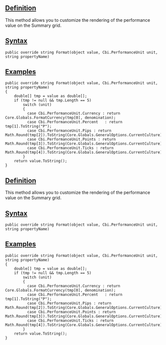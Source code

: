 ## [Definition](https://developer.ninjatrader.com/docs/desktop/format\#definition)

This method allows you to customize the rendering of the performance value on the Summary grid.

## [Syntax](https://developer.ninjatrader.com/docs/desktop/format\#syntax)

`public override string Format(object value, Cbi.PerformanceUnit unit, string propertyName)`

## [Examples](https://developer.ninjatrader.com/docs/desktop/format\#examples)

```jsx-150469391 csharp
public override string Format(object value, Cbi.PerformanceUnit unit, string propertyName)
{
    double[] tmp = value as double[];
    if (tmp != null && tmp.Length == 5)
        switch (unit)
        {
          case Cbi.PerformanceUnit.Currency : return Core.Globals.FormatCurrency(tmp[0], denomination);
          case Cbi.PerformanceUnit.Percent   : return tmp[1].ToString("P");
          case Cbi.PerformanceUnit.Pips : return Math.Round(tmp[2]).ToString(Core.Globals.GeneralOptions.CurrentCulture);
          case Cbi.PerformanceUnit.Points : return Math.Round(tmp[3]).ToString(Core.Globals.GeneralOptions.CurrentCulture);
          case Cbi.PerformanceUnit.Ticks : return Math.Round(tmp[4]).ToString(Core.Globals.GeneralOptions.CurrentCulture);
        }
    return value.ToString();
}

```

## [Definition](https://developer.ninjatrader.com/docs/desktop/format\#definition)

This method allows you to customize the rendering of the performance value on the Summary grid.

## [Syntax](https://developer.ninjatrader.com/docs/desktop/format\#syntax)

`public override string Format(object value, Cbi.PerformanceUnit unit, string propertyName)`

## [Examples](https://developer.ninjatrader.com/docs/desktop/format\#examples)

```jsx-150469391 csharp
public override string Format(object value, Cbi.PerformanceUnit unit, string propertyName)
{
    double[] tmp = value as double[];
    if (tmp != null && tmp.Length == 5)
        switch (unit)
        {
          case Cbi.PerformanceUnit.Currency : return Core.Globals.FormatCurrency(tmp[0], denomination);
          case Cbi.PerformanceUnit.Percent   : return tmp[1].ToString("P");
          case Cbi.PerformanceUnit.Pips : return Math.Round(tmp[2]).ToString(Core.Globals.GeneralOptions.CurrentCulture);
          case Cbi.PerformanceUnit.Points : return Math.Round(tmp[3]).ToString(Core.Globals.GeneralOptions.CurrentCulture);
          case Cbi.PerformanceUnit.Ticks : return Math.Round(tmp[4]).ToString(Core.Globals.GeneralOptions.CurrentCulture);
        }
    return value.ToString();
}

```